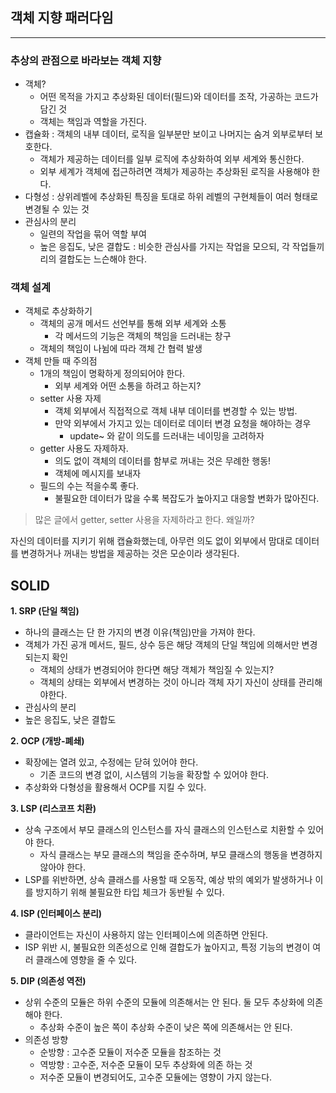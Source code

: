 ## 객체 지향 패러다임

---

### 추상의 관점으로 바라보는 객체 지향
- 객체? 
  - 어떤 목적을 가지고 추상화된 데이터(필드)와 데이터를 조작, 가공하는 코드가 담긴 것
  - 객체는 책임과 역할을 가진다.
- 캡슐화 : 객체의 내부 데이터, 로직을 일부분만 보이고 나머지는 숨겨 외부로부터 보호한다.
  - 객체가 제공하는 데이터를 일부 로직에 추상화하여 외부 세계와 통신한다.
  - 외부 세계가 객체에 접근하려면 객체가 제공하는 추상화된 로직을 사용해야 한다.
- 다형성 : 상위레벨에 추상화된 특징을 토대로 하위 레벨의 구현체들이 여러 형태로 변경될 수 있는 것
- 관심사의 분리
  - 일련의 작업을 묶어 역할 부여
  - 높은 응집도, 낮은 결합도 : 비슷한 관심사를 가지는 작업을 모으되, 각 작업들끼리의 결합도는 느슨해야 한다.

### 객체 설계
- 객체로 추상화하기
  - 객체의 공개 메서드 선언부를 통해 외부 세계와 소통 
    - 각 메서드의 기능은 객체의 책임을 드러내는 창구
  - 객체의 책임이 나뉨에 따라 객체 간 협력 발생
- 객체 만들 때 주의점
  - 1개의 책임이 명확하게 정의되어야 한다.
    - 외부 세계와 어떤 소통을 하려고 하는지?
  - setter 사용 자제
    - 객체 외부에서 직접적으로 객체 내부 데이터를 변경할 수 있는 방법.
    - 만약 외부에서 가지고 있는 데이터로 데이터 변경 요청을 해야하는 경우
      - update~ 와 같이 의도를 드러내는 네이밍을 고려하자
  - getter 사용도 자제하자.
    - 의도 없이 객체의 데이터를 함부로 꺼내는 것은 무례한 행동!
    - 객체에 메시지를 보내자
  - 필드의 수는 적을수록 좋다.
    - 불필요한 데이터가 많을 수록 복잡도가 높아지고 대응할 변화가 많아진다.

>많은 글에서 getter, setter 사용을 자제하라고 한다. 왜일까?

자신의 데이터를 지키기 위해 캡슐화했는데, 
아무런 의도 없이 외부에서 맘대로 데이터를 변경하거나 꺼내는 방법을 제공하는 것은 모순이라 생각된다.

## SOLID

**1. SRP (단일 책임)**
- 하나의 클래스는 단 한 가지의 변경 이유(책임)만을 가져야 한다.
- 객체가 가진 공개 메서드, 필드, 상수 등은 해당 객체의 단일 책임에 의해서만 변경되는지 확인
  - 객체의 상태가 변경되어야 한다면 해당 객체가 책임질 수 있는지?
  - 객체의 상태는 외부에서 변경하는 것이 아니라 객체 자기 자신이 상태를 관리해야한다.
- 관심사의 분리
- 높은 응집도, 낮은 결합도

**2. OCP (개방-폐쇄)**
- 확장에는 열려 있고, 수정에는 닫혀 있어야 한다.
  - 기존 코드의 변경 없이, 시스템의  기능을 확장할 수 있어야 한다.
- 추상화와 다형성을 활용해서 OCP를 지킬 수 있다.

**3. LSP (리스코프 치환)**
- 상속 구조에서 부모 클래스의 인스턴스를 자식 클래스의 인스턴스로 치환할 수 있어야 한다.
  - 자식 클래스는 부모 클래스의 책임을 준수하며, 부모 클래스의 행동을 변경하지 않아야 한다.
- LSP를 위반하면, 상속 클래스를 사용할 때 오동작, 예상 밖의 예외가 발생하거나 이를 방지하기 위해 불필요한 타입 체크가 동반될 수 있다.

**4. ISP (인터페이스 분리)**
- 클라이언트는 자신이 사용하지 않는 인터페이스에 의존하면 안된다.
- ISP 위반 시, 불필요한 의존성으로 인해 결합도가 높아지고, 특정 기능의 변경이 여러 클래스에 영향을 줄 수 있다.

**5. DIP (의존성 역전)**
- 상위 수준의 모듈은 하위 수준의 모듈에 의존해서는 안 된다. 둘 모두 추상화에 의존해야 한다.
  - 추상화 수준이 높은 쪽이 추상화 수준이 낮은 쪽에 의존해서는 안 된다.
- 의존성 방향
  - 순방향 : 고수준 모듈이 저수준 모듈을 참조하는 것
  - 역방향 : 고수준, 저수준 모듈이 모두 추상화에 의존 하는 것
  - 저수준 모듈이 변경되어도, 고수준 모듈에는 영향이 가지 않는다.